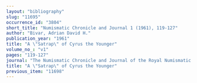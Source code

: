 ```yaml
---
layout: "bibliography"
slug: "11695"
occurrence_id: "3804"
short_title: "Numismatic Chronicle and Journal 1 (1961), 119-127"
author: "Bivar, Adrian David H."
publication_year: "1961"
title: "A \"Satrap\" of Cyrus the Younger"
volume_no_: "v1"
pages: "119-127"
journal: "The Numismatic Chronicle and Journal of the Royal Numismatic Society"
title: "A \"Satrap\" of Cyrus the Younger"
previous_item: "11698"
---
```

